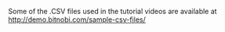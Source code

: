 Some of the .CSV files used in the tutorial videos are available at http://demo.bitnobi.com/sample-csv-files/
